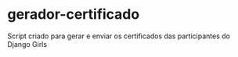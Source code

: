 # gerador-certificado

Script criado para gerar e enviar os certificados das participantes do Django Girls 